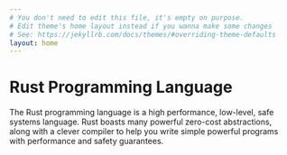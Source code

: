 ```yaml
---
# You don't need to edit this file, it's empty on purpose.
# Edit theme's home layout instead if you wanna make some changes
# See: https://jekyllrb.com/docs/themes/#overriding-theme-defaults
layout: home
---
```


Rust Programming Language
=========================

The Rust programming language is a high performance, low-level, safe systems language.  Rust boasts
many powerful zero-cost abstractions, along with a clever compiler to help you write simple powerful
programs with performance and safety guarantees.
